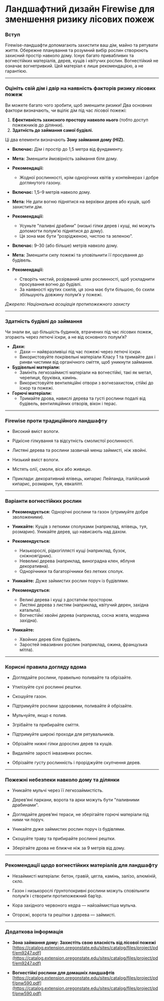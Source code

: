 # Ландшафтний дизайн Firewise для зменшення ризику лісових пожеж

### Вступ

Firewise-ландшафти допомагають захистити ваш дім, майно та рятувати життя. Обережне планування та розумний вибір рослин створюють захисний простір навколо дому. Існує багато привабливих та вогнестійких матеріалів, дерев, кущів і квітучих рослин. Вогнестійкий не означає вогнетривкий. Цей матеріал є лише рекомендацією, а не гарантією.

---

### Оцініть свій дім і двір на наявність факторів ризику лісових пожеж

Ви можете багато чого зробити, щоб зменшити ризики! Два основних фактори визначають, чи вціліє дім під час лісової пожежі:

1. **Ефективність захисного простору навколо нього** (тобто доступ пожежників до ділянки).
2. **Здатність до займання самої будівлі.**

Ці два елементи визначають **Зону займання дому (HIZ).**


- **Включає:** Дім і простір до 1,5 метра від фундаменту.
- **Мета:** Зменшити ймовірність займання біля дому.
- **Рекомендації:**
  - Жодної рослинності, крім однорічних квітів у контейнерах і добре доглянутого газону.


- **Включає:** 1,5–9 метрів навколо дому.
- **Мета:** Не дати вогню піднятися на верхівки дерев або кущів, щоб захистити дім.
- **Рекомендації:**
  - Усуньте "паливні драбини" (низькі гілки дерев і кущі, які можуть допомогти полум’ю піднятися до дому).
  - Ця зона має бути “розрідженою, чистою та зеленою”.


- **Включає:** 9–30 (або більше) метрів навколо дому.
- **Мета:** Зменшити силу пожежі та уповільнити її просування до будівель.
- **Рекомендації:**
  - Створіть чистий, розірваний шлях рослинності, щоб ускладнити просування вогню до будівлі.
  - За наявності крутих схилів, ця зона має бути більшою, бо схили збільшують довжину полум’я у пожежі.

*Джерело: Національна асоціація протипожежного захисту*

---

### Здатність будівлі до займання

Чи знали ви, що більшість будинків, втрачених під час лісових пожеж, згорають через летючі іскри, а не від основного полум’я?


- **Дахи:**
  - Дахи — найвразливіші під час пожежі через летючі іскри.
  - Використовуйте покрівельні матеріали Класу 1 та тримайте дах і ринви чистими від органічного сміття, щоб уникнути займання.
- **Будівельні матеріали:**
  - Замініть легкозаймисті матеріали на вогнестійкі, такі як метал, черепиця, бруківка, камінь.
  - Використовуйте вентиляційні отвори з вогнезахистом, стійкі до іскор та пожежі.
- **Горючі матеріали:**
  - Тримайте дрова, навислі дерева та густі рослини подалі від будівель, вентиляційних отворів, вікон і терас.

---

### Firewise проти традиційного ландшафту


- Високий вміст вологи.
- Рідкісне гілкування та відсутність смолистої рослинності.
- Листяні дерева та рослини зазвичай менш займисті, ніж хвойні.


- Низький вміст вологи.
- Містять олії, смоли, віск або живицю.
- Приклади: декоративний ялівець, кипарис Лейланда, італійський кипарис, розмарин, туя, евкаліпт.

---

### Варіанти вогнестійких рослин


- **Рекомендується:** Однорічні рослини та газон (утримуйте добре зволоженими).
- **Уникайте:** Кущів з леткими сполуками (наприклад, ялівець, туя, розмарин). Уникайте дерев, що нависають над дахом.


- **Рекомендується:**
  - Низькорослі, рідкогіллясті кущі (наприклад, бузок, сніжноягідник).
  - Невеликі дерева (наприклад, виноградна клен, яблуня декоративна).
  - Однорічники та багаторічники без летких сполук.
- **Уникайте:** Дуже займистих рослин поруч із будівлями.


- **Рекомендується:**
  - Великі дерева і кущі з достатнім простором.
  - Листяні дерева з листям (наприклад, квітучий дерен, західна катальпа).
  - Вогнестійкі хвойні дерева (наприклад, сосна жовта, модрина західна).
- **Уникайте:**
  - Хвойних дерев біля будівель.
  - Заростей інвазивних рослин (наприклад, ожина, французька мітла).

---

### Корисні правила догляду вдома


- Доглядайте рослини, правильно поливайте та обрізайте.
- Утилізуйте сухі рослинні рештки.
- Скошуйте газон.


- Підтримуйте рослини здоровими, поливайте й обрізайте.
- Мульчуйте, якщо є полив.
- Згрібайте та прибирайте сміття.


- Підтримуйте широкі проходи для рятувальників.
- Обрізайте нижні гілки дорослих дерев та кущів.
- Видаляйте зарості інвазивних рослин.
- Обрізайте густу рослинність і проріджуйте скупчення дерев.

---

### Пожежні небезпеки навколо дому та ділянки


- Уникайте мульчі через її легкозаймистість.
- Дерев’яні паркани, ворота та арки можуть бути "паливними драбинами".
- Доглядайте дерев’яні тераси, не зберігайте горючі матеріали під ними чи поруч.


- Уникайте дуже займистих рослин поруч із будівлями.
- Скошуйте траву та прибирайте рослинні рештки.


- Зберігайте дрова не ближче ніж за 9 метрів від дому.

---

### Рекомендації щодо вогнестійких матеріалів для ландшафту


- Незаймисті матеріали: бетон, гравій, цегла, камінь, залізо, алюміній, скло.
- Газон і низькорослі ґрунтопокривні рослини можуть сповільнити полум’я і створити протипожежний бар’єр.


- Кора західного червоного кедра — найзаймистіша мульча.
- Огорожі, ворота та решітки з дерева — займисті.

---

### Додаткова інформація

- **Зона займання дому: Захистіть свою власність від лісової пожежі**  
  [https://catalog.extension.oregonstate.edu/sites/catalog/files/project/pdf/em9247.pdf](https://catalog.extension.oregonstate.edu/sites/catalog/files/project/pdf/em9247.pdf)

- **Вогнестійкі рослини для домашніх ландшафтів**  
  [https://catalog.extension.oregonstate.edu/sites/catalog/files/project/pdf/pnw590.pdf](https://catalog.extension.oregonstate.edu/sites/catalog/files/project/pdf/pnw590.pdf)
